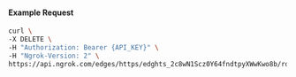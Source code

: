 <!-- Code generated for API Clients. DO NOT EDIT. -->

#### Example Request

```bash
curl \
-X DELETE \
-H "Authorization: Bearer {API_KEY}" \
-H "Ngrok-Version: 2" \
https://api.ngrok.com/edges/https/edghts_2c8wN1Scz0Y64fndtpyXWwKwo8b/routes/edghtsrt_2c8wN1Fu7b6mpzkAHen3FHSbc7j/oauth
```
